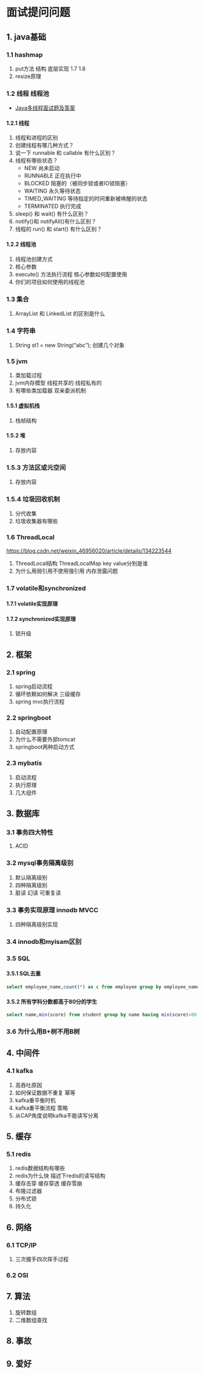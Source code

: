 # 面试提问问题

## 1. java基础

### 1.1 hashmap

1. put方法 结构 底层实现 1.7 1.8
2. resize原理

### 1.2 线程 线程池

* [Java多线程面试题及答案](https://www.cnblogs.com/woniu201/p/15874826.html)

#### 1.2.1 线程

1. 线程和进程的区别
2. 创建线程有哪几种方式？
3. 说一下 runnable 和 callable 有什么区别？
4. 线程有哪些状态？
   * NEW 尚未启动 
   * RUNNABLE 正在执行中
   * BLOCKED 阻塞的（被同步锁或者IO锁阻塞）
   * WAITING 永久等待状态
   * TIMED_WAITING 等待指定的时间重新被唤醒的状态
   * TERMINATED 执行完成
5. sleep() 和 wait() 有什么区别？
6. notify()和 notifyAll()有什么区别？
7. 线程的 run() 和 start() 有什么区别？

#### 1.2.2 线程池

1. 线程池创建方式
2. 核心参数
3. execute() 方法执行流程 核心参数如何配置使用
4. 你们的项目如何使用的线程池

### 1.3 集合

1. ArrayList 和 LinkedList 的区别是什么

### 1.4 字符串

1. String st1 = new String(“abc”); 创建几个对象

### 1.5 jvm

1. 类加载过程
2. jvm内存模型 线程共享的 线程私有的
3. 有哪些类加载器 双亲委派机制

#### 1.5.1 虚拟机栈

1. 栈帧结构

#### 1.5.2 堆

1. 存放内容

### 1.5.3 方法区或元空间

1. 存放内容

### 1.5.4 垃圾回收机制

1. 分代收集
2. 垃圾收集器有哪些

### 1.6 ThreadLocal

https://blog.csdn.net/weixin_46956020/article/details/134223544

1. ThreadLocal结构 ThreadLocalMap key value分别是谁
2. 为什么用弱引用不使用强引用 内存泄露问题

### 1.7 volatile和synchronized

#### 1.7.1 volatile实现原理

#### 1.7.2 synchronized实现原理

1. 锁升级

## 2. 框架

### 2.1 spring

1. spring启动流程
2. 循环依赖如何解决 三级缓存
3. spring mvc执行流程

### 2.2 springboot

1. 自动配置原理
2. 为什么不需要外部tomcat
3. springboot两种启动方式

### 2.3 mybatis

1. 启动流程
2. 执行原理
3. 几大组件

## 3. 数据库

### 3.1 事务四大特性

1. ACID

### 3.2 mysql事务隔离级别

1. 默认隔离级别
2. 四种隔离级别
3. 脏读 幻读 可重复读

### 3.3 事务实现原理 innodb MVCC

1. 四种隔离级别实现

### 3.4 innodb和myisam区别

### 3.5 SQL

#### 3.5.1 SQL去重

```sql
select employee_name,count(*) as c from employee group by employee_name having c>1;
```

#### 3.5.2 所有学科分数都高于80分的学生

```sql
select name,min(score) from student group by name having min(score)>80
```

### 3.6 为什么用B+树不用B树

## 4. 中间件

### 4.1 kafka

1. 高吞吐原因
2. 如何保证数据不重复 幂等
3. kafka重平衡时机
4. kafka重平衡流程 策略
5. 从CAP角度说明kafka不能读写分离

## 5. 缓存

### 5.1 redis

1. redis数据结构有哪些
2. redis为什么快 描述下redis的读写结构
3. 缓存击穿 缓存穿透 缓存雪崩
4. 布隆过滤器
5. 分布式锁
6. 持久化

## 6. 网络

### 6.1 TCP/IP

1. 三次握手四次挥手过程

### 6.2 OSI

## 7. 算法

1. 旋转数组
2. 二维数组查找

## 8. 事故

## 9. 爱好

